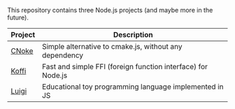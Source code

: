 This repository contains three Node.js projects (and maybe more in the future).

Project                                                     | Description
------------------------------------------------------------|-------------------------------------------------------------
[CNoke](https://github.com/Koromix/luigi/tree/master/cnoke) | Simple alternative to cmake.js, without any dependency
[Koffi](https://github.com/Koromix/luigi/tree/master/koffi) | Fast and simple FFI (foreign function interface) for Node.js
[Luigi](https://github.com/Koromix/luigi/tree/master/luigi) | Educational toy programming language implemented in JS
